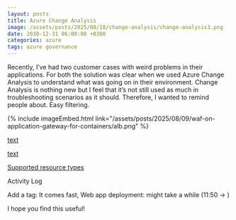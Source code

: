 ```yaml
---
layout: posts
title: Azure Change Analysis
image: /assets/posts/2025/08/18/change-analysis/change-analysis3.png
date: 2030-12-31 06:00:00 +0300
categories: azure
tags: azure governance
---
```


Recently, I’ve had two customer cases with weird problems in their applications. For both the solution was clear when we used Azure Change Analysis to understand what was going on in their environment. 
Change Analysis is nothing new but I feel that it’s not still used as much in troubleshooting scenarios as it should. Therefore, I wanted to remind people about.
Easy filtering.



{% include imageEmbed.html link="/assets/posts/2025/08/09/waf-on-application-gateway-for-containers/alb.png" %}

[text](https://learn.microsoft.com/en-us/azure/governance/resource-graph/changes/view-resource-changes)

[text](https://learn.microsoft.com/en-us/azure/governance/resource-graph/changes/resource-graph-changes)

[Supported resource types](https://learn.microsoft.com/en-us/azure/azure-monitor/change/change-analysis#supported-resource-types)

Activity Log

Add a tag: It comes fast, Web app deployment: might take a while (11:50 -> )

I hope you find this useful!
